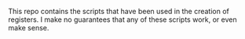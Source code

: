 This repo contains the scripts that have been used in the creation of registers. I make no guarantees that any of these scripts work, or even make sense.
